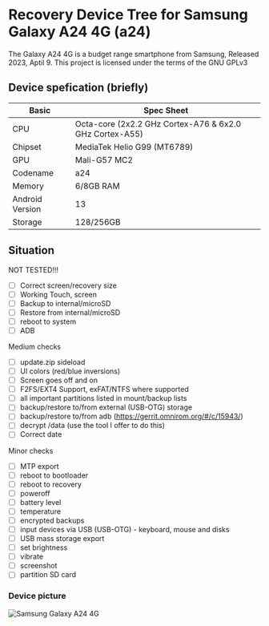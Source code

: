 # Recovery Device Tree for Samsung Galaxy A24 4G (a24)
The Galaxy A24 4G is a budget range smartphone from Samsung, Released 2023, Aptil 9. This project is licensed under the terms of the GNU GPLv3

## Device spefication (briefly)
|Basic               |Spec Sheet                                                    |
|--                  |--                                                            |
|CPU                 |Octa-core (2x2.2 GHz Cortex-A76 & 6x2.0 GHz Cortex-A55)       |
|Chipset             |MediaTek Helio G99 (MT6789)                                   |
|GPU                 |Mali-G57 MC2                                                  |
|Codename            |a24                                                           |
|Memory              |6/8GB RAM                                                     |
|Android Version     |13                                                            |
|Storage             |128/256GB                                                     |

## Situation
NOT TESTED!!!
- [ ] Correct screen/recovery size
- [ ] Working Touch, screen
- [ ] Backup to internal/microSD
- [ ] Restore from internal/microSD
- [ ] reboot to system
- [ ] ADB

Medium checks
- [ ] update.zip sideload
- [ ] UI colors (red/blue inversions)
- [ ] Screen goes off and on
- [ ] F2FS/EXT4 Support, exFAT/NTFS where supported
- [ ] all important partitions listed in mount/backup lists
- [ ] backup/restore to/from external (USB-OTG) storage
- [ ] backup/restore to/from adb (https://gerrit.omnirom.org/#/c/15943/)
- [ ] decrypt /data (use the tool I offer to do this)
- [ ] Correct date

Minor checks
- [ ] MTP export
- [ ] reboot to bootloader
- [ ] reboot to recovery
- [ ] poweroff
- [ ] battery level
- [ ] temperature
- [ ] encrypted backups
- [ ] input devices via USB (USB-OTG) - keyboard, mouse and disks
- [ ] USB mass storage export
- [ ] set brightness
- [ ] vibrate
- [ ] screenshot
- [ ] partition SD card

### Device picture
![Samsung Galaxy A24 4G](https://fdn2.gsmarena.com/vv/pics/samsung/samsung-galaxy-a24-4g-7.jpg)
